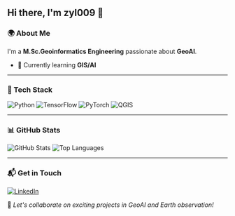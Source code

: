 ## Hi there, I'm zyl009 👋

### 🌍 About Me
I'm a **M.Sc.Geoinformatics Engineering** passionate about **GeoAI**. 

- 🌱 Currently learning **GIS/AI**

---

### 🚀 Tech Stack
![Python](https://img.shields.io/badge/Python-3.8-blue) ![TensorFlow](https://img.shields.io/badge/TensorFlow-orange) ![PyTorch](https://img.shields.io/badge/PyTorch-red) ![QGIS](https://img.shields.io/badge/QGIS-green) 

---

### 📊 GitHub Stats
![GitHub Stats](https://github-readme-stats.vercel.app/api?username=zyl009&show_icons=true&theme=radical)
![Top Languages](https://github-readme-stats.vercel.app/api/top-langs/?username=zyl009&layout=compact&theme=radical)

---

### 📬 Get in Touch
[![LinkedIn](https://img.shields.io/badge/LinkedIn-blue?style=for-the-badge&logo=linkedin)](www.linkedin.com/in/zhongyou-liang) 

🚀 _Let's collaborate on exciting projects in GeoAI and Earth observation!_
